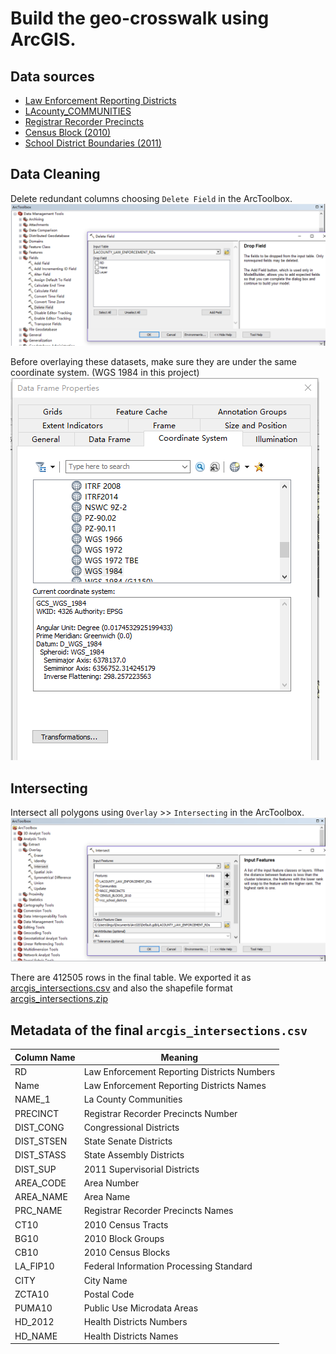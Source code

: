 # Build the geo-crosswalk using ArcGIS.
## Data sources
- [Law Enforcement Reporting Districts](https://egis3.lacounty.gov/dataportal/2010/10/05/law-enforcement-reporting-districts/)
- [LAcounty_COMMUNITIES](https://egis3.lacounty.gov/dataportal/2010/10/21/citycommunity-boundaries/)
- [Registrar Recorder Precincts](https://egis3.lacounty.gov/dataportal/2012/12/20/2012-precincts-as-of-march-9th/)
- [Census Block (2010)](http://egis3.lacounty.gov/dataportal/2016/01/26/census_blocks/)
- [School District Boundaries (2011)](http://egis3.lacounty.gov/dataportal/2012/01/20/school-district-boundaries-2011/)

## Data Cleaning
Delete redundant columns choosing `Delete Field` in the ArcToolbox.
![DELETE](figures/deletefield.PNG)

Before overlaying these datasets, make sure they are under the same coordinate system. (WGS 1984 in this project)
![CRS](figures/crs.PNG)

## Intersecting
Intersect all polygons using `Overlay` >> `Intersecting` in the ArcToolbox.
![overlay](figures/overlay.PNG)

There are 412505 rows in the final table.
We exported it as [arcgis_intersections.csv](https://drive.google.com/file/d/1yaRMp1azgGNlv1EKMMUXXEALfReRfz_7/view?usp=sharing) and also the shapefile format [arcgis_intersections.zip](https://drive.google.com/file/d/1c3Ja2jkVFN8kRq5ANPyTovyZZlwEBrd5/view?usp=sharing)

## Metadata of the final `arcgis_intersections.csv`
| Column Name | Meaning |
| ------------- | ------------- |
| RD | Law Enforcement Reporting Districts Numbers |
| Name | Law Enforcement Reporting Districts Names |
| NAME_1 | La County Communities |
| PRECINCT | Registrar Recorder Precincts Number |
| DIST_CONG | Congressional Districts |
| DIST_STSEN | State Senate Districts |
| DIST_STASS | State Assembly Districts |
| DIST_SUP | 2011 Supervisorial Districts |
| AREA_CODE | Area Number |
| AREA_NAME | Area Name |
| PRC_NAME | Registrar Recorder Precincts Names |
| CT10 | 2010 Census Tracts |
| BG10 | 2010 Block Groups |
| CB10 | 2010 Census Blocks |
| LA_FIP10 | Federal Information Processing Standard |
| CITY | City Name |
| ZCTA10 | Postal Code |
| PUMA10 | Public Use Microdata Areas |
| HD_2012 | Health Districts Numbers |
| HD_NAME | Health Districts Names |
